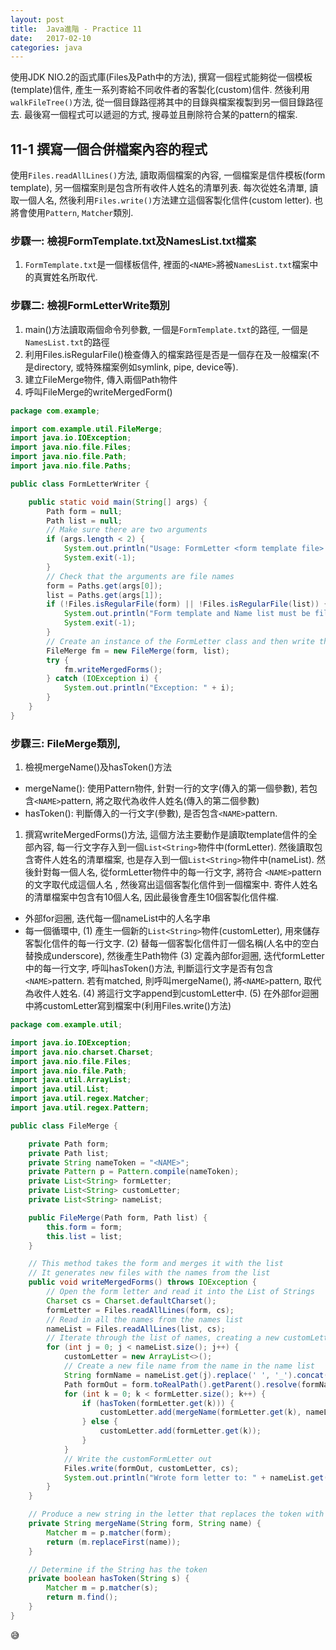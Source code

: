 ```yaml
---
layout:	post
title:	Java進階 - Practice 11
date:	2017-02-10
categories: java
---
```


使用JDK NIO.2的函式庫(Files及Path中的方法), 撰寫一個程式能夠從一個模板(template)信件, 產生一系列寄給不同收件者的客製化(custom)信件. 然後利用`walkFileTree()`方法, 從一個目錄路徑將其中的目錄與檔案複製到另一個目錄路徑去. 最後寫一個程式可以遞迴的方式, 搜尋並且刪除符合某的pattern的檔案.

## 11-1 撰寫一個合併檔案內容的程式

使用`Files.readAllLines()`方法, 讀取兩個檔案的內容, 一個檔案是信件模板(form template), 另一個檔案則是包含所有收件人姓名的清單列表. 每次從姓名清單, 讀取一個人名, 然後利用`Files.write()`方法建立這個客製化信件(custom letter). 也將會使用`Pattern`, `Matcher`類別.

### 步驟一:  檢視FormTemplate.txt及NamesList.txt檔案

1. `FormTemplate.txt`是一個樣板信件, 裡面的`<NAME>`將被`NamesList.txt`檔案中的真實姓名所取代. 


### 步驟二:  檢視FormLetterWrite類別

1. main()方法讀取兩個命令列參數, 一個是`FormTemplate.txt`的路徑, 一個是`NamesList.txt`的路徑
1. 利用Files.isRegularFile()檢查傳入的檔案路徑是否是一個存在及一般檔案(不是directory, 或特殊檔案例如symlink, pipe, device等).
1. 建立FileMerge物件, 傳入兩個Path物件
1. 呼叫FileMerge的writeMergedForm()

```java
package com.example;

import com.example.util.FileMerge;
import java.io.IOException;
import java.nio.file.Files;
import java.nio.file.Path;
import java.nio.file.Paths;

public class FormLetterWriter {

    public static void main(String[] args) {
        Path form = null;
        Path list = null;
        // Make sure there are two arguments
        if (args.length < 2) {
            System.out.println("Usage: FormLetter <form template file> <name list file>");
            System.exit(-1);
        }
        // Check that the arguments are file names
        form = Paths.get(args[0]);
        list = Paths.get(args[1]);
        if (!Files.isRegularFile(form) || !Files.isRegularFile(list)) {
            System.out.println("Form template and Name list must be files");
            System.exit(-1);
        }
        // Create an instance of the FormLetter class and then write the forms
        FileMerge fm = new FileMerge(form, list);
        try {
            fm.writeMergedForms();
        } catch (IOException i) {
            System.out.println("Exception: " + i);
        }
    }
}

```

### 步驟三:  FileMerge類別, 

1. 檢視mergeName()及hasToken()方法
  - mergeName(): 使用Pattern物件, 針對一行的文字(傳入的第一個參數), 若包含`<NAME>`pattern, 將之取代為收件人姓名(傳入的第二個參數)
  - hasToken(): 判斷傳入的一行文字(參數), 是否包含`<NAME>`pattern.

1. 撰寫writeMergedForms()方法, 這個方法主要動作是讀取template信件的全部內容, 每一行文字存入到一個`List<String>`物件中(formLetter). 
然後讀取包含寄件人姓名的清單檔案, 也是存入到一個`List<String>`物件中(nameList). 然後針對每一個人名, 從formLetter物件中的每一行文字, 將符合 `<NAME>`pattern的文字取代成這個人名
, 然後寫出這個客製化信件到一個檔案中. 寄件人姓名的清單檔案中包含有10個人名, 因此最後會產生10個客製化信件檔.
  - 外部for迴圈, 迭代每一個nameList中的人名字串
  - 每一個循環中, (1) 產生一個新的`List<String>`物件(customLetter), 用來儲存客製化信件的每一行文字. (2) 替每一個客製化信件訂一個名稱(人名中的空白替換成underscore), 然後產生Path物件 
(3) 定義內部for迴圈, 迭代formLetter中的每一行文字, 呼叫hasToken()方法, 判斷這行文字是否有包含`<NAME>`pattern. 若有matched, 則呼叫mergeName(), 將`<NAME>`pattern, 取代為收件人姓名. 
(4) 將這行文字append到customLetter中. (5) 在外部for迴圈中將customLetter寫到檔案中(利用Files.write()方法)


```java
package com.example.util;

import java.io.IOException;
import java.nio.charset.Charset;
import java.nio.file.Files;
import java.nio.file.Path;
import java.util.ArrayList;
import java.util.List;
import java.util.regex.Matcher;
import java.util.regex.Pattern;

public class FileMerge {

    private Path form;
    private Path list;
    private String nameToken = "<NAME>";
    private Pattern p = Pattern.compile(nameToken);
    private List<String> formLetter;
    private List<String> customLetter;
    private List<String> nameList;

    public FileMerge(Path form, Path list) {
        this.form = form;
        this.list = list;
    }

    // This method takes the form and merges it with the list
    // It generates new files with the names from the list
    public void writeMergedForms() throws IOException {
        // Open the form letter and read it into the List of Strings
        Charset cs = Charset.defaultCharset();
        formLetter = Files.readAllLines(form, cs);
        // Read in all the names from the names list
        nameList = Files.readAllLines(list, cs);
        // Iterate through the list of names, creating a new customLetter each time
        for (int j = 0; j < nameList.size(); j++) {
            customLetter = new ArrayList<>();
            // Create a new file name from the name in the name list
            String formName = nameList.get(j).replace(' ', '_').concat(".txt");
            Path formOut = form.toRealPath().getParent().resolve(formName);
            for (int k = 0; k < formLetter.size(); k++) {
                if (hasToken(formLetter.get(k))) {
                    customLetter.add(mergeName(formLetter.get(k), nameList.get(j)));
                } else {
                    customLetter.add(formLetter.get(k));
                }
            }
            // Write the customFormLetter out
            Files.write(formOut, customLetter, cs);
            System.out.println("Wrote form letter to: " + nameList.get(j));
        }
    }

    // Produce a new string in the letter that replaces the token with the name
    private String mergeName(String form, String name) {
        Matcher m = p.matcher(form);
        return (m.replaceFirst(name));
    }

    // Determine if the String has the token
    private boolean hasToken(String s) {
        Matcher m = p.matcher(s);
        return m.find();
    }
}
```




:sweat_smile:

